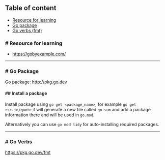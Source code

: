 ## Table of content
- [Resource for learning](https://github.com/nor1c/go-play/blob/main/README.md#resource-for-learning)
- [Go package](https://github.com/nor1c/go-play/blob/main/README.md#go-package)
- [Go verbs (fmt)](https://github.com/nor1c/go-play/blob/main/README.md#go-verbs)

### # Resource for learning
- https://gobyexample.com/

<hr>

### # Go Package

Go package: http://pkg.go.dev

#### ## Install a package
Install package using `go get <package_name>`, for example `go get rsc.io/quote`
it will generate a new file called `go.sum` and add a package information there and will be used in `go.mod`.

Alternatively you can use `go mod tidy` for auto-installing required packages.

<hr>

### # Go Verbs

https://pkg.go.dev/fmt
